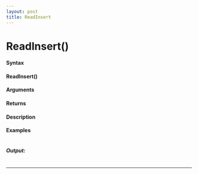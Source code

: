 ```yaml
---
layout: post
title: ReadInsert
---
```


# ReadInsert()


#### Syntax

#### ReadInsert()

#### Arguments

#### Returns

#### Description

#### Examples

```

```

##### Output:

```

```

---